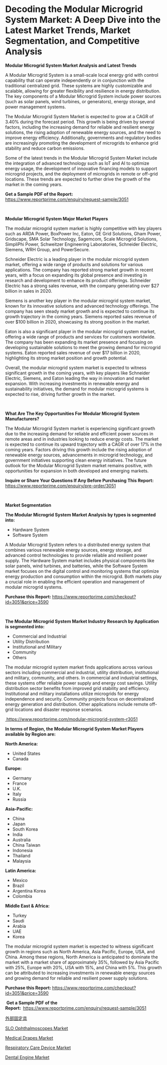 <p><h1>Decoding the Modular Microgrid System Market: A Deep Dive into the Latest Market Trends, Market Segmentation, and Competitive Analysis</h1></p><p><strong>Modular Microgrid System Market Analysis and Latest Trends</strong></p>
<p><p>A Modular Microgrid System is a small-scale local energy grid with control capability that can operate independently or in conjunction with the traditional centralized grid. These systems are highly customizable and scalable, allowing for greater flexibility and resilience in energy distribution. The key components of a Modular Microgrid System include power sources (such as solar panels, wind turbines, or generators), energy storage, and power management systems.</p><p>The Modular Microgrid System Market is expected to grow at a CAGR of 3.40% during the forecast period. This growth is being driven by several factors, including the increasing demand for reliable and resilient energy solutions, the rising adoption of renewable energy sources, and the need to improve energy efficiency. Additionally, governments and regulatory bodies are increasingly promoting the development of microgrids to enhance grid stability and reduce carbon emissions.</p><p>Some of the latest trends in the Modular Microgrid System Market include the integration of advanced technology such as IoT and AI to optimize energy usage, the development of innovative financing models to support microgrid projects, and the deployment of microgrids in remote or off-grid locations. These trends are expected to further drive the growth of the market in the coming years.</p></p>
<p><strong>Get a Sample PDF of the Report:&nbsp;</strong> <a href="https://www.reportprime.com/enquiry/request-sample/3051">https://www.reportprime.com/enquiry/request-sample/3051</a></p>
<p>&nbsp;</p>
<p><strong>Modular Microgrid System Major Market Players</strong></p>
<p><p>The modular microgrid system market is highly competitive with key players such as ARDA Power, BoxPower Inc, Eaton, GE Grid Solutions, Gham Power, Gridscape, SMA Solar Technology, Sagemcom, Scale Microgrid Solutions, SimpliPhi Power, Schweitzer Engineering Laboratories, Schneider Electric, Siemens, WRH Group, and PowerSecure.</p><p>Schneider Electric is a leading player in the modular microgrid system market, offering a wide range of products and solutions for various applications. The company has reported strong market growth in recent years, with a focus on expanding its global presence and investing in research and development to enhance its product offerings. Schneider Electric has a strong sales revenue, with the company generating over $27 billion in sales in 2020.</p><p>Siemens is another key player in the modular microgrid system market, known for its innovative solutions and advanced technology offerings. The company has seen steady market growth and is expected to continue its growth trajectory in the coming years. Siemens reported sales revenue of over $100 billion in 2020, showcasing its strong position in the market.</p><p>Eaton is also a significant player in the modular microgrid system market, offering a wide range of products and services for customers worldwide. The company has been expanding its market presence and focusing on developing sustainable solutions to meet the growing demand for microgrid systems. Eaton reported sales revenue of over $17 billion in 2020, highlighting its strong market position and growth potential.</p><p>Overall, the modular microgrid system market is expected to witness significant growth in the coming years, with key players like Schneider Electric, Siemens, and Eaton leading the way in innovation and market expansion. With increasing investments in renewable energy and sustainability initiatives, the demand for modular microgrid systems is expected to rise, driving further growth in the market.</p></p>
<p>&nbsp;</p>
<p><strong>What Are The Key Opportunities For Modular Microgrid System Manufacturers?</strong></p>
<p><p>The Modular Microgrid System market is experiencing significant growth due to the increasing demand for reliable and efficient power sources in remote areas and in industries looking to reduce energy costs. The market is expected to continue its upward trajectory with a CAGR of over 17% in the coming years. Factors driving this growth include the rising adoption of renewable energy sources, advancements in microgrid technology, and government initiatives supporting clean energy initiatives. The future outlook for the Modular Microgrid System market remains positive, with opportunities for expansion in both developed and emerging markets.</p></p>
<p><strong>Inquire or Share Your Questions If Any Before Purchasing This Report:</strong> <a href="https://www.reportprime.com/enquiry/pre-order/3051">https://www.reportprime.com/enquiry/pre-order/3051</a></p>
<p>&nbsp;</p>
<p><strong>Market Segmentation</strong></p>
<p><strong>The Modular Microgrid System Market Analysis by types is segmented into:</strong></p>
<p><ul><li>Hardware System</li><li>Software System</li></ul></p>
<p><p>A Modular Microgrid System refers to a distributed energy system that combines various renewable energy sources, energy storage, and advanced control technologies to provide reliable and resilient power supply. The Hardware System market includes physical components like solar panels, wind turbines, and batteries, while the Software System market focuses on the digital control and monitoring systems that optimize energy production and consumption within the microgrid. Both markets play a crucial role in enabling the efficient operation and management of modular microgrid systems.</p></p>
<p><strong>Purchase this Report:&nbsp;</strong><a href="https://www.reportprime.com/checkout?id=3051&price=3590">https://www.reportprime.com/checkout?id=3051&price=3590</a></p>
<p>&nbsp;</p>
<p><strong>The Modular Microgrid System Market Industry Research by Application is segmented into:</strong></p>
<p><ul><li>Commercial and Industrial</li><li>Utility Distribution</li><li>Institutional and Military</li><li>Community</li><li>Others</li></ul></p>
<p><p>The modular microgrid system market finds applications across various sectors including commercial and industrial, utility distribution, institutional and military, community, and others. In commercial and industrial settings, these systems offer reliable power supply and energy cost savings. Utility distribution sector benefits from improved grid stability and efficiency. Institutional and military installations utilize microgrids for energy independence and security. Community projects focus on decentralized energy generation and distribution. Other applications include remote off-grid locations and disaster response scenarios.</p></p>
<p><a href="https://www.reportprime.com/modular-microgrid-system-r3051">&nbsp;https://www.reportprime.com/modular-microgrid-system-r3051</a></p>
<p><strong>In terms of Region, the Modular Microgrid System Market Players available by Region are:</strong></p>
<p>
    <p> <strong> North America: </strong>
        <ul>
            <li>United States</li>
            <li>Canada</li>
        </ul>
        </p> 
    <p> <strong> Europe: </strong>
        <ul>
            <li>Germany</li>
            <li>France</li>
            <li>U.K.</li>
            <li>Italy</li>
            <li>Russia</li>
        </ul>
        </p> 
    <p> <strong> Asia-Pacific: </strong>
        <ul>
            <li>China</li>
            <li>Japan</li>
            <li>South Korea</li>
            <li>India</li>
            <li>Australia</li>
            <li>China Taiwan</li>
            <li>Indonesia</li>
            <li>Thailand</li>
            <li>Malaysia</li>
        </ul>
        </p> 
    <p> <strong> Latin America: </strong>
        <ul>
            <li>Mexico</li>
            <li>Brazil</li>
            <li>Argentina Korea</li>
            <li>Colombia</li>
        </ul>
        </p> 
    <p> <strong> Middle East & Africa: </strong>
        <ul>
            <li>Turkey</li>
            <li>Saudi</li>
            <li>Arabia</li>
            <li>UAE</li>
            <li>Korea</li>
        </ul>
    </p>
    </p>
<p><p>The modular microgrid system market is expected to witness significant growth in regions such as North America, Asia Pacific, Europe, USA, and China. Among these regions, North America is anticipated to dominate the market with a market share of approximately 35%, followed by Asia Pacific with 25%, Europe with 20%, USA with 15%, and China with 5%. This growth can be attributed to increasing investments in renewable energy sources and growing demand for reliable and resilient power supply solutions.</p></p>
<p><strong>Purchase this Report: </strong><a href="https://www.reportprime.com/checkout?id=3051&price=3590">https://www.reportprime.com/checkout?id=3051&price=3590</a></p>
<p>&nbsp;<strong>Get a Sample PDF of the Report:&nbsp;&nbsp;</strong><a href="https://www.reportprime.com/enquiry/request-sample/3051">https://www.reportprime.com/enquiry/request-sample/3051</a></p>
<p><strong></strong></p>
<p><p><a href="https://github.com/DwightHuels1/Market-Research-Report-List-2/blob/main/865929729264.md">外部固定具</a></p><p><a href="https://medium.com/@priscillaalexist47/comprehensive-analysis-of-the-global-slo-ophthalmoscopes-market-growth-trends-market-forecasts-d69872453473">SLO Ophthalmoscopes Market</a></p><p><a href="https://issuu.com/reportprime-2/docs/medical-drapes-market-size-2030.pptx">Medical Drapes Market</a></p><p><a href="https://www.linkedin.com/pulse/respiratory-care-device-market-research-report-includes-analysis-mwlzc">Respiratory Care Device Market</a></p><p><a href="https://issuu.com/reportprime-2/docs/dental-engine-market-size-2030.pptx">Dental Engine Market</a></p></p>